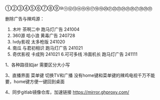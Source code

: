 ①②③④⑤⑥⑦⑧⑨⑩⑪⑫⑬⑭⑮⑯⑰⑱⑲⑳㉑㉒㉓㉔㉕㉖㉗㉘㉙㉚

删除广告与辣鸡源：
1. 木叶       茶啊二中 跑马灯广告     241004
2. 360源      哈小浪 黄毒广告        240728
3. Ivdy影视   太多枪版              241020
4. 南瓜       与君初相识 跑马灯广告   241021  
5. 奇优影视   卡成狗                241021
6.可可多线    冷面机长   跑马灯广告   241111



1、各种路径如jar 需要区分大小写

3、直播界面 菜单键 切换TV和广播 没有home键和菜单键的辣鸡电视千万不能要，home键方便一键回到桌面

4、同步gitlab镜像仓库，加速链接 https://mirror.ghproxy.com/
   